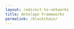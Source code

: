 ```yaml
---
layout: redirect-to-networks
title: Antelope Frameworks
permalink: /blockchain/
---
```

<script src="{{baseurl}}/assets/scripts/other/redirect-to-networks.js"></script>